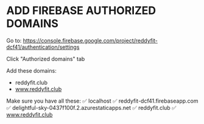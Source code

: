 # ADD FIREBASE AUTHORIZED DOMAINS

Go to: https://console.firebase.google.com/project/reddyfit-dcf41/authentication/settings

Click "Authorized domains" tab

Add these domains:
- reddyfit.club
- www.reddyfit.club

Make sure you have all these:
✅ localhost
✅ reddyfit-dcf41.firebaseapp.com
✅ delightful-sky-0437f100f.2.azurestaticapps.net
✅ reddyfit.club
✅ www.reddyfit.club
